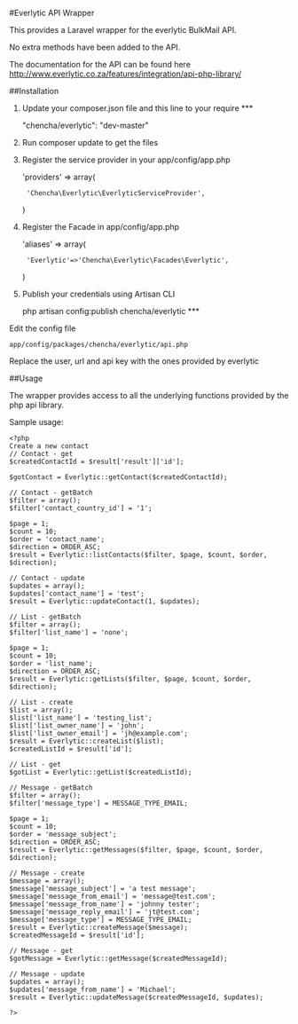 #Everlytic API Wrapper

This provides a Laravel wrapper for the everlytic BulkMail API.

No extra methods have been added to the API.

The documentation for the API can be found here http://www.everlytic.co.za/features/integration/api-php-library/

##Installation


1. Update your composer.json file and this line to your require ***

    "chencha/everlytic": "dev-master"

2. Run composer update to get the files

3. Register the service provider in your app/config/app.php


    'providers' => array(

        'Chencha\Everlytic\EverlyticServiceProvider',

    )

4. Register the Facade in app/config/app.php 

    'aliases' => array(

        'Everlytic'=>'Chencha\Everlytic\Facades\Everlytic',

    )

5. Publish your credentials using Artisan CLI

    php artisan config:publish chencha/everlytic ***

Edit the config file 
    
    app/config/packages/chencha/everlytic/api.php

Replace the user, url and api key with the ones provided by everlytic



##Usage

The wrapper provides access to all the underlying functions provided by the php api library.

Sample usage:

    <?php
    Create a new contact
    // Contact - get
    $createdContactId = $result['result']['id'];

    $gotContact = Everlytic::getContact($createdContactId);

    // Contact - getBatch
    $filter = array();
    $filter['contact_country_id'] = '1';

    $page = 1;
    $count = 10;
    $order = 'contact_name';
    $direction = ORDER_ASC;
    $result = Everlytic::listContacts($filter, $page, $count, $order, $direction);

    // Contact - update
    $updates = array();
    $updates['contact_name'] = 'test';
    $result = Everlytic::updateContact(1, $updates);

    // List - getBatch
    $filter = array();
    $filter['list_name'] = 'none';

    $page = 1;
    $count = 10;
    $order = 'list_name';
    $direction = ORDER_ASC;
    $result = Everlytic::getLists($filter, $page, $count, $order, $direction);

    // List - create
    $list = array();
    $list['list_name'] = 'testing_list';
    $list['list_owner_name'] = 'john';
    $list['list_owner_email'] = 'jh@example.com';
    $result = Everlytic::createList($list);
    $createdListId = $result['id'];

    // List - get
    $gotList = Everlytic::getList($createdListId);

    // Message - getBatch
    $filter = array();
    $filter['message_type'] = MESSAGE_TYPE_EMAIL;

    $page = 1;
    $count = 10;
    $order = 'message_subject';
    $direction = ORDER_ASC;
    $result = Everlytic::getMessages($filter, $page, $count, $order, $direction);

    // Message - create
    $message = array();
    $message['message_subject'] = 'a test message';
    $message['message_from_email'] = 'message@test.com';
    $message['message_from_name'] = 'johnny tester';
    $message['message_reply_email'] = 'jt@test.com';
    $message['message_type'] = MESSAGE_TYPE_EMAIL;
    $result = Everlytic::createMessage($message);
    $createdMessageId = $result['id'];

    // Message - get
    $gotMessage = Everlytic::getMessage($createdMessageId);

    // Message - update
    $updates = array();
    $updates['message_from_name'] = 'Michael';
    $result = Everlytic::updateMessage($createdMessageId, $updates);

    ?>

